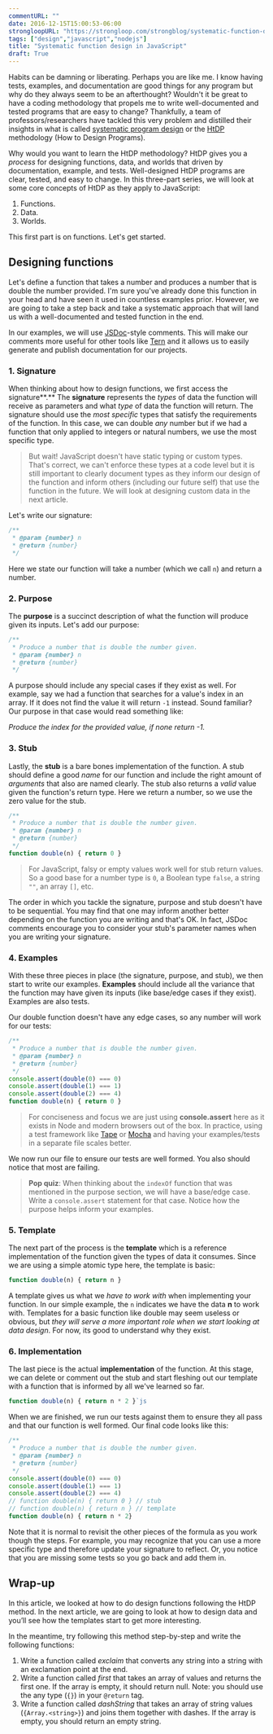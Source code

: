 ```yaml
---
commentURL: ""
date: 2016-12-15T15:00:53-06:00
strongloopURL: "https://strongloop.com/strongblog/systematic-function-design-in-javascript/"
tags: ["design","javascript","nodejs"]
title: "Systematic function design in JavaScript"
draft: True
---
```


Habits can be damning or liberating. Perhaps you are like me. I know having tests, examples, and documentation are good things for any program but why do they always seem to be an afterthought? Wouldn't it be great to have a coding methodology that propels me to write well-documented and tested programs that are easy to change? Thankfully, a team of professors/researchers have tackled this very problem and distilled their insights in what is called [systematic program design](https://www.edx.org/xseries/how-code-systematic-program-design) or the [HtDP](http://www.ccs.neu.edu/home/matthias/HtDP2e/) methodology (How to Design Programs).

Why would you want to learn the HtDP methodology? HtDP gives you a _process_ for designing functions, data, and worlds that driven by documentation, example, and tests. Well-designed HtDP programs are clear, tested, and easy to change. In this three-part series, we will look at some core concepts of HtDP as they apply to JavaScript:

1.  Functions.
2.  Data.
3.  Worlds.

This first part is on functions. Let's get started.

## Designing functions

Let's define a function that takes a number and produces a number that is double the number provided. I'm sure you've already done this function in your head and have seen it used in countless examples prior. However, we are going to take a step back and take a systematic approach that will land us with a well-documented and tested function in the end.

In our examples, we will use [JSDoc](http://usejsdoc.org/)-style comments. This will make our comments more useful for other tools like [Tern](http://ternjs.net/) and it allows us to easily generate and publish documentation for our projects.

### 1. Signature

When thinking about how to design functions, we first access the signature**.** The **signature** represents the _types_ of data the function will receive as parameters and what _type_ of data the function will return. The signature should use the _most specific_ types that satisfy the requirements of the function. In this case, we can double _any_ number but if we had a function that only applied to integers or natural numbers, we use the most specific type.

> But wait! JavaScript doesn't have static typing or custom types. That's correct, we can't enforce these types at a code level but it is still important to clearly document types as they inform our design of the function and inform others (including our future self) that use the function in the future. We will look at designing custom data in the next article.

Let's write our signature:

```js
/**
 * @param {number} n
 * @return {number}
 */
```

Here we state our function will take a number (which we call `n`) and return a number.

### 2. Purpose

The **purpose** is a succinct description of what the function will produce given its inputs. Let's add our purpose:

```js
/**
 * Produce a number that is double the number given.
 * @param {number} n
 * @return {number}
 */
```

A purpose should include any special cases if they exist as well. For example, say we had a function that searches for a value's index in an array. If it does not find the value it will return `-1` instead. Sound familiar? Our purpose in that case would read something like:

_Produce the index for the provided value, if none return -1._

### 3. Stub

Lastly, the **stub** is a bare bones implementation of the function. A stub should define a good _name_ for our function and include the right amount of _arguments_ that also are named clearly. The stub also returns a _valid_ value given the function's return type. Here we return a number, so we use the zero value for the stub.

```js
/**
 * Produce a number that is double the number given.
 * @param {number} n
 * @return {number}
 */
function double(n) { return 0 }
```

> For JavaScript, falsy or empty values work well for stub return values. So a good base for a number type is `0`, a Boolean type `false`, a string `""`, an array `[]`, etc.

The order in which you tackle the signature, purpose and stub doesn't have to be sequential. You may find that one may inform another better depending on the function you are writing and that's OK. In fact, JSDoc comments encourage you to consider your stub's parameter names when you are writing your signature.

### 4. Examples

With these three pieces in place (the signature, purpose, and stub), we then start to write our examples. **Examples** should include all the variance that the function may have given its inputs (like base/edge cases if they exist). Examples are also tests.

Our double function doesn't have any edge cases, so any number will work for our tests:

```js
/**
 * Produce a number that is double the number given.
 * @param {number} n
 * @return {number}
 */
console.assert(double(0) === 0)
console.assert(double(1) === 1)
console.assert(double(2) === 4)
function double(n) { return 0 }
```

> For conciseness and focus we are just using **console.assert** here as it exists in Node and modern browsers out of the box. In practice, using a test framework like [Tape](https://github.com/substack/tape) or [Mocha](http://mochajs.org) and having your examples/tests in a separate file scales better.

We now run our file to ensure our tests are well formed. You also should notice that most are failing.

> **Pop quiz**: When thinking about the `indexOf` function that was mentioned in the purpose section, we will have a base/edge case. Write a `console.assert` statement for that case. Notice how the purpose helps inform your examples.

### 5. Template

The next part of the process is the **template** which is a reference implementation of the function given the types of data it consumes. Since we are using a simple atomic type here, the template is basic:

```js
function double(n) { return n }
```

A template gives us what we _have to work with_ when implementing your function. In our simple example, the `n` indicates we have the data **n** to work with. Templates for a basic function like double may seem useless or obvious, but _they will serve a more important role when we start looking at data design_. For now, its good to understand why they exist.

### 6. Implementation

The last piece is the actual **implementation** of the function. At this stage, we can delete or comment out the stub and start fleshing out our template with a function that is informed by all we've learned so far.

```js
function double(n) { return n * 2 }`js
```

When we are finished, we run our tests against them to ensure they all pass and that our function is well formed. Our final code looks like this:


```js
/**
 * Produce a number that is double the number given.
 * @param {number} n
 * @return {number}
 */
console.assert(double(0) === 0)
console.assert(double(1) === 1)
console.assert(double(2) === 4)
// function double(n) { return 0 } // stub
// function double(n) { return n } // template
function double(n) { return n * 2}
```

Note that it is normal to revisit the other pieces of the formula as you work though the steps. For example, you may recognize that you can use a more specific type and therefore update your signature to reflect. Or, you notice that you are missing some tests so you go back and add them in.

## Wrap-up

In this article, we looked at how to do design functions following the HtDP method. In the next article, we are going to look at how to design data and you’ll see how the templates start to get more interesting.

In the meantime, try following this method step-by-step and write the following functions:

1.  Write a function called _exclaim_ that converts any string into a string with an exclamation point at the end.
2.  Write a function called _first_ that takes an array of values and returns the first one. If the array is empty, it should return null. Note: you should use the any type (`{}`) in your `@return` tag.
3.  Write a function called _dashString_ that takes an array of string values (`{Array.<string>}`) and joins them together with dashes. If the array is empty, you should return an empty string.

